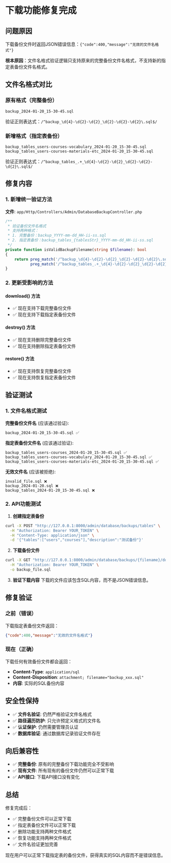 # 下载功能修复完成

## 问题原因

下载备份文件时返回JSON错误信息：`{"code":400,"message":"无效的文件名格式"}`

**根本原因**：文件名格式验证逻辑只支持原来的完整备份文件名格式，不支持新的指定表备份文件名格式。

## 文件名格式对比

### 原有格式（完整备份）
```
backup_2024-01-20_15-30-45.sql
```
验证正则表达式：`/^backup_\d{4}-\d{2}-\d{2}_\d{2}-\d{2}-\d{2}\.sql$/`

### 新增格式（指定表备份）
```
backup_tables_users-courses-vocabulary_2024-01-20_15-30-45.sql
backup_tables_users-courses-materials-etc_2024-01-20_15-30-45.sql
```
验证正则表达式：`/^backup_tables_.+_\d{4}-\d{2}-\d{2}_\d{2}-\d{2}-\d{2}\.sql$/`

## 修复内容

### 1. 新增统一验证方法
**文件**: `app/Http/Controllers/Admin/DatabaseBackupController.php`

```php
/**
 * 验证备份文件名格式
 * 支持两种格式：
 * 1. 完整备份：backup_YYYY-mm-dd_HH-ii-ss.sql
 * 2. 指定表备份：backup_tables_{tablesStr}_YYYY-mm-dd_HH-ii-ss.sql
 */
private function isValidBackupFilename(string $filename): bool
{
    return preg_match('/^backup_\d{4}-\d{2}-\d{2}_\d{2}-\d{2}-\d{2}\.sql$/', $filename) ||
           preg_match('/^backup_tables_.+_\d{4}-\d{2}-\d{2}_\d{2}-\d{2}-\d{2}\.sql$/', $filename);
}
```

### 2. 更新受影响的方法

#### download() 方法
- ✅ 现在支持下载完整备份文件
- ✅ 现在支持下载指定表备份文件

#### destroy() 方法  
- ✅ 现在支持删除完整备份文件
- ✅ 现在支持删除指定表备份文件

#### restore() 方法
- ✅ 现在支持恢复完整备份文件
- ✅ 现在支持恢复指定表备份文件

## 验证测试

### 1. 文件名格式测试

**完整备份文件名** (应该通过验证):
```
backup_2024-01-20_15-30-45.sql ✅
```

**指定表备份文件名** (应该通过验证):
```
backup_tables_users-courses_2024-01-20_15-30-45.sql ✅
backup_tables_users-courses-vocabulary_2024-01-20_15-30-45.sql ✅
backup_tables_users-courses-materials-etc_2024-01-20_15-30-45.sql ✅
```

**无效文件名** (应该被拒绝):
```
invalid_file.sql ❌
backup_2024-01-20.sql ❌
backup_tables_2024-01-20_15-30-45.sql ❌
```

### 2. API功能测试

1. **创建指定表备份**
```bash
curl -X POST "http://127.0.0.1:8000/admin/database/backups/tables" \
  -H "Authorization: Bearer YOUR_TOKEN" \
  -H "Content-Type: application/json" \
  -d '{"tables":["users","courses"],"description":"测试备份"}'
```

2. **下载备份文件**
```bash
curl -X GET "http://127.0.0.1:8000/admin/database/backups/{filename}/download" \
  -H "Authorization: Bearer YOUR_TOKEN" \
  -o backup_file.sql
```

3. **验证下载内容**
下载的文件应该包含SQL内容，而不是JSON错误信息。

## 修复验证

### 之前（错误）
下载指定表备份文件返回：
```json
{"code":400,"message":"无效的文件名格式"}
```

### 现在（正确）
下载任何有效备份文件都会返回：
- **Content-Type**: `application/sql`
- **Content-Disposition**: `attachment; filename="backup_xxx.sql"`
- **内容**: 实际的SQL备份内容

## 安全性保持

- ✅ **文件名验证**: 仍然严格验证文件名格式
- ✅ **路径遍历防护**: 只允许预定义格式的文件名
- ✅ **认证保护**: 仍然需要管理员认证
- ✅ **数据库验证**: 通过数据库记录验证文件存在

## 向后兼容性

- ✅ **完整备份**: 原有的完整备份下载功能完全不受影响
- ✅ **现有文件**: 所有现有的备份文件仍然可以正常下载
- ✅ **API接口**: 下载API接口没有变化

## 总结

修复完成后：
- ✅ 完整备份文件可以正常下载
- ✅ 指定表备份文件可以正常下载  
- ✅ 删除功能支持两种文件格式
- ✅ 恢复功能支持两种文件格式
- ✅ 文件名验证更加完善

现在用户可以正常下载指定表的备份文件，获得真实的SQL内容而不是错误信息。 
